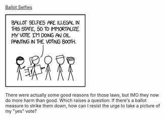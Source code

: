 [Ballot Selfies](https://xkcd.com/2066)

![Ballot Selfies](./random_comic.png)

There were actually some good reasons for those laws, but IMO they now do more harm than good. Which raises a question: If there's a ballot measure to strike them down, how can I resist the urge to take a picture of my "yes" vote?

